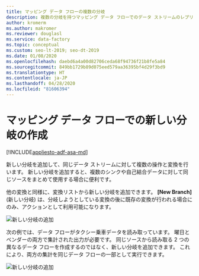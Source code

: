 ```yaml
---
title: マッピング データ フローの複数の分岐
description: 複数の分岐を持つマッピング データ フローでのデータ ストリームのレプリケート
author: kromerm
ms.author: makromer
ms.reviewer: douglasl
ms.service: data-factory
ms.topic: conceptual
ms.custom: seo-lt-2019; seo-dt-2019
ms.date: 01/08/2020
ms.openlocfilehash: daebd6a4a00d82706ceda68f94736f21b8fe5a84
ms.sourcegitcommit: 849bb1729b89d075eed579aa36395bf4d29f3bd9
ms.translationtype: HT
ms.contentlocale: ja-JP
ms.lasthandoff: 04/28/2020
ms.locfileid: "81606394"
---
```

# <a name="creating-a-new-branch-in-mapping-data-flow"></a>マッピング データ フローでの新しい分岐の作成

[!INCLUDE[appliesto-adf-asa-md](includes/appliesto-adf-asa-md.md)]

新しい分岐を追加して、同じデータ ストリームに対して複数の操作と変換を行います。 新しい分岐を追加すると、複数のシンクや自己結合データに対して同じソースをまとめて使用する場合に便利です。

他の変換と同様に、変換リストから新しい分岐を追加できます。 **[New Branch]** (新しい分岐) は、分岐しようとしている変換の後に既存の変換が行われる場合にのみ、アクションとして利用可能になります。

![新しい分岐の追加](media/data-flow/new-branch2.png "新しい分岐の追加")

次の例では、データ フローがタクシー乗車データを読み取っています。 曜日とベンダーの両方で集計された出力が必要です。 同じソースから読み取る 2 つの異なるデータ フローを作成するのではなく、新しい分岐を追加できます。 これにより、両方の集計を同じデータ フローの一部として実行できます。 

![新しい分岐の追加](media/data-flow/new-branch.png "新しい分岐の追加")
